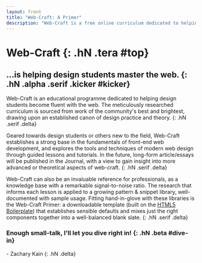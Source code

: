 ```yaml
---
layout: front
title: "Web-Craft: A Primer"
description: "Web-Craft is a free online curriculum dedicated to helping design students become fluent with the web. Through articles and lessons that explore the fundamentals, tools and techniques of modern web design, Web-Craft draws from the collective knowledge of the web community to curate a thorough reference manual, educational resource and invaluable resource library."
---
```


# Web-Craft {: .hN .tera #top}

## ...is helping design students master the web. {: .hN .alpha .serif .kicker #kicker}

Web-Craft is an educational programme dedicated to helping design students become fluent with the web.  The meticulously researched curriculum is sourced from work of the community's best and brightest, drawing upon an established canon of design practice and theory.
{: .hN .serif .delta}

Geared towards design students or others new to the field, Web-Craft establishes a strong base in the fundamentals of front-end web development, and explores the tools and techniques of modern web design through guided lessons and tutorials. In the future, long-form article/essays will be published in the Journal, with a view to gain insight into more advanced or theoretical aspects of web-craft.
{: .hN .serif .delta}

Web-Craft can also be an invaluable reference for professionals, as a knowledge base with a remarkable signal-to-noise ratio. The research that informs each lesson is applied to a growing pattern & snippet library, well-documented with sample usage. Fitting hand-in-glove with these libraries is the Web-Craft Primer: a downloadable template (built on the [HTML5 Boilerplate](http://html5boilerplate.com)) that establishes sensible defaults and mixes just the right components together into a well-balanced blank slate.
{: .hN .serif .delta}

### Enough small-talk, I'll let you dive right in! {: .hN .beta #dive-in}

 \- Zachary Kain
{: .hN .delta}